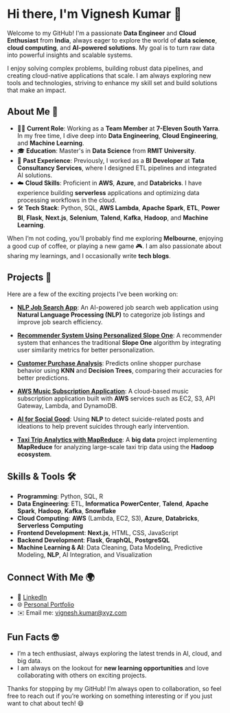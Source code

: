 # Hi there, I'm Vignesh Kumar 👋

Welcome to my GitHub! I'm a passionate **Data Engineer** and **Cloud Enthusiast** from **India**, always eager to explore the world of **data science**, **cloud computing**, and **AI-powered solutions**. My goal is to turn raw data into powerful insights and scalable systems.

I enjoy solving complex problems, building robust data pipelines, and creating cloud-native applications that scale. I am always exploring new tools and technologies, striving to enhance my skill set and build solutions that make an impact.

## About Me 🌟

- 🧑‍💻 **Current Role**: Working as a **Team Member** at **7-Eleven South Yarra**. In my free time, I dive deep into **Data Engineering**, **Cloud Engineering**, and **Machine Learning**.
- 🎓 **Education**: Master's in **Data Science** from **RMIT University**.
- 💼 **Past Experience**: Previously, I worked as a **BI Developer** at **Tata Consultancy Services**, where I designed ETL pipelines and integrated AI solutions.
- ☁️ **Cloud Skills**: Proficient in **AWS**, **Azure**, and **Databricks**. I have experience building **serverless** applications and optimizing data processing workflows in the cloud.
- 🛠️ **Tech Stack**: Python, SQL, **AWS Lambda**, **Apache Spark**, **ETL**, **Power BI**, **Flask**, **Next.js**, **Selenium**, **Talend**, **Kafka**, **Hadoop**, and **Machine Learning**.

When I’m not coding, you’ll probably find me exploring **Melbourne**, enjoying a good cup of coffee, or playing a new game 🎮. I am also passionate about sharing my learnings, and I occasionally write **tech blogs**.

## Projects 🚀

Here are a few of the exciting projects I’ve been working on:

- **[NLP Job Search App](https://github.com/vigneshkr13/NLP_JobSearch_App)**: An AI-powered job search web application using **Natural Language Processing (NLP)** to categorize job listings and improve job search efficiency.
  
- **[Recommender System Using Personalized Slope One](https://github.com/vigneshkr13/personalized-weighted-slope-one-recommender)**: A recommender system that enhances the traditional **Slope One** algorithm by integrating user similarity metrics for better personalization.
  
- **[Customer Purchase Analysis](https://github.com/vigneshkr13/Customer-Purchase-Analysis/tree/main)**: Predicts online shopper purchase behavior using **KNN** and **Decision Trees**, comparing their accuracies for better predictions.

- **[AWS Music Subscription Application](https://github.com/vigneshkr13/AWS-Music-Subscription-Application/tree/main)**: A cloud-based music subscription application built with **AWS** services such as EC2, S3, API Gateway, Lambda, and DynamoDB.

- **[AI for Social Good](https://github.com/soumyajit4419/AI_For_Social_Good)**: Using **NLP** to detect suicide-related posts and ideations to help prevent suicides through early intervention.

- **[Taxi Trip Analytics with MapReduce](https://github.com/vigneshkr13/Taxi-Trip-Analytics)**: A **big data** project implementing **MapReduce** for analyzing large-scale taxi trip data using the **Hadoop ecosystem**.

## Skills & Tools 🛠️

- **Programming**: Python, SQL, R
- **Data Engineering**: ETL, **Informatica PowerCenter**, **Talend**, **Apache Spark**, **Hadoop**, **Kafka**, **Snowflake**
- **Cloud Computing**: **AWS** (Lambda, EC2, S3), **Azure**, **Databricks**, **Serverless Computing**
- **Frontend Development**: **Next.js**, HTML, CSS, JavaScript
- **Backend Development**: **Flask**, **GraphQL**, **PostgreSQL**
- **Machine Learning & AI**: Data Cleaning, Data Modeling, Predictive Modeling, **NLP**, AI Integration, and Visualization

## Connect With Me 🌍

- 🔗 [LinkedIn](https://www.linkedin.com/in/vigneshkumar/)
- 🌐 [Personal Portfolio](https://www.vigneshkumar.com)
- ✉️ Email me: [vignesh.kumar@xyz.com](mailto:vignesh.kumar@xyz.com)

## Fun Facts 🤓

- I’m a tech enthusiast, always exploring the latest trends in AI, cloud, and big data.
- I am always on the lookout for **new learning opportunities** and love collaborating with others on exciting projects.

Thanks for stopping by my GitHub! I’m always open to collaboration, so feel free to reach out if you’re working on something interesting or if you just want to chat about tech! 😄
